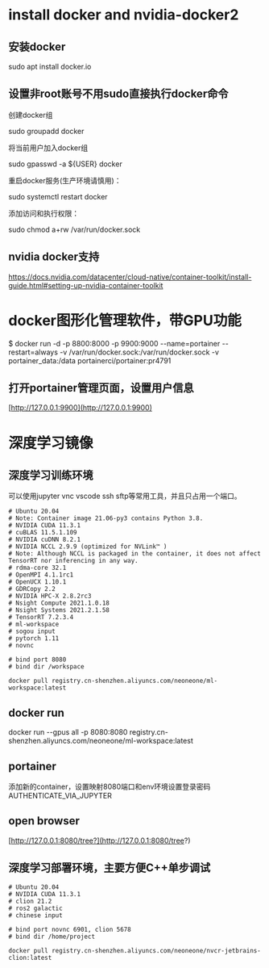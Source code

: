 # install docker and nvidia-docker2

## 安装docker

sudo apt install docker.io

## 设置非root账号不用sudo直接执行docker命令

创建docker组

sudo groupadd docker

将当前用户加入docker组

sudo gpasswd -a ${USER} docker

重启docker服务(生产环境请慎用)：

sudo systemctl restart docker

添加访问和执行权限：

sudo chmod a+rw /var/run/docker.sock

## nvidia docker支持

https://docs.nvidia.com/datacenter/cloud-native/container-toolkit/install-guide.html#setting-up-nvidia-container-toolkit

# docker图形化管理软件，带GPU功能

$ docker run -d -p 8800:8000 -p 9900:9000 --name=portainer --restart=always -v /var/run/docker.sock:/var/run/docker.sock -v portainer_data:/data portainerci/portainer:pr4791

## 打开portainer管理页面，设置用户信息

[http://127.0.0.1:9900](http://127.0.0.1:9900)

# 深度学习镜像

## 深度学习训练环境

可以使用jupyter vnc vscode ssh sftp等常用工具，并且只占用一个端口。

```
# Ubuntu 20.04
# Note: Container image 21.06-py3 contains Python 3.8.
# NVIDIA CUDA 11.3.1
# cuBLAS 11.5.1.109
# NVIDIA cuDNN 8.2.1
# NVIDIA NCCL 2.9.9 (optimized for NVLink™ )
# Note: Although NCCL is packaged in the container, it does not affect TensorRT nor inferencing in any way.
# rdma-core 32.1
# OpenMPI 4.1.1rc1
# OpenUCX 1.10.1
# GDRCopy 2.2
# NVIDIA HPC-X 2.8.2rc3
# Nsight Compute 2021.1.0.18
# Nsight Systems 2021.2.1.58
# TensorRT 7.2.3.4
# ml-workspace
# sogou input
# pytorch 1.11
# novnc

# bind port 8080
# bind dir /workspace

docker pull registry.cn-shenzhen.aliyuncs.com/neoneone/ml-workspace:latest 
```
## docker run 

docker run --gpus all -p 8080:8080 registry.cn-shenzhen.aliyuncs.com/neoneone/ml-workspace:latest 

## portainer

添加新的container，设置映射8080端口和env环境设置登录密码AUTHENTICATE_VIA_JUPYTER

## open browser

[http://127.0.0.1:8080/tree?](http://127.0.0.1:8080/tree?)


## 深度学习部署环境，主要方便C++单步调试
```
# Ubuntu 20.04
# NVIDIA CUDA 11.3.1
# clion 21.2
# ros2 galactic
# chinese input

# bind port novnc 6901, clion 5678
# bind dir /home/project

docker pull registry.cn-shenzhen.aliyuncs.com/neoneone/nvcr-jetbrains-clion:latest 
```



